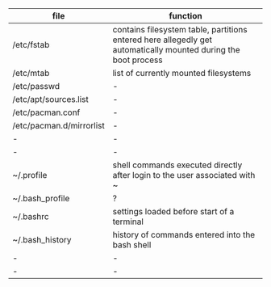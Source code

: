 | file                          | function |
|-                              |-|
| /etc/fstab                    | contains filesystem table, partitions entered here allegedly get automatically mounted during the boot process |
| /etc/mtab                     | list of currently mounted filesystems |
| /etc/passwd                   |-|
| /etc/apt/sources.list         |-|
| /etc/pacman.conf              |-|
| /etc/pacman.d/mirrorlist      |-|
|-                              |-|
|-                              |-|
| ~/.profile                    | shell commands executed directly after login to the user associated with ~ |
| ~/.bash_profile               | ? |
| ~/.bashrc                     | settings loaded before start of a terminal |
| ~/.bash_history               | history of commands entered into the bash shell |
|-                              |-|
|-                              |-|
